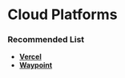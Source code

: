 # Cloud Platforms

### Recommended List

* ****[**Vercel**](https://vercel.com/docs)****
* ****[**Waypoint**](https://www.waypointproject.io)****
